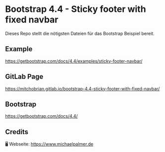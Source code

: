 # Bootstrap 4.4 - Sticky footer with fixed navbar

Dieses Repo stellt die nötigsten Dateien für das Bootstrap Beispiel bereit.

## Example

https://getbootstrap.com/docs/4.4/examples/sticky-footer-navbar/

## GitLab Page

https://mitchobrian.gitlab.io/bootstrap-4.4-sticky-footer-with-fixed-navbar/

## Bootstrap

https://getbootstrap.com/docs/4.4/

## Credits

🖥️ Webseite: https://www.michaelpalmer.de